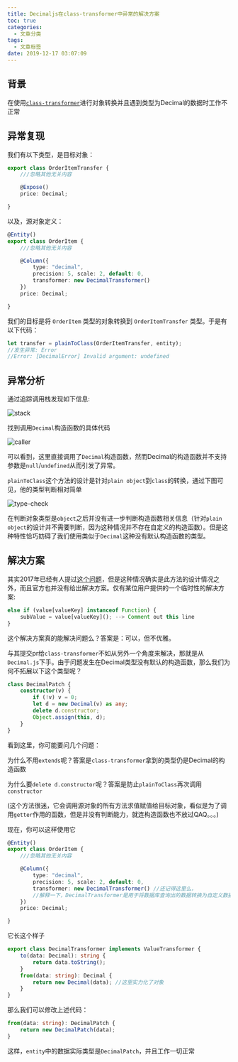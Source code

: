 ```yaml
---
title: Decimaljs在class-transformer中异常的解决方案
toc: true
categories:
  - 文章分类
tags:
  - 文章标签
date: 2019-12-17 03:07:09
---
```


## 背景

在使用[`class-transformer`](https://github.com/typestack/class-transformer)进行对象转换并且遇到类型为Decimal的数据时工作不正常

## 异常复现

我们有以下类型，是目标对象：
```typescript
export class OrderItemTransfer {
    ///忽略其他无关内容

    @Expose()
    price: Decimal;

}
```
以及，源对象定义：
```typescript
@Entity()
export class OrderItem {
    ///忽略其他无关内容

    @Column({
        type: "decimal",
        precision: 5, scale: 2, default: 0,
        transformer: new DecimalTransformer()
    })
    price: Decimal;

}
```
我们的目标是将 `OrderItem` 类型的对象转换到 `OrderItemTransfer` 类型。于是有以下代码：
```typescript
let transfer = plainToClass(OrderItemTransfer, entity);
//发生异常: Error
//Error: [DecimalError] Invalid argument: undefined
```

## 异常分析

通过追踪调用栈发现如下信息:

![stack](stack.png)

找到调用`Decimal`构造函数的具体代码

![caller](caller.png)

可以看到，这里直接调用了`Decimal`构造函数，然而Decimal的构造函数并不支持参数是`null`/`undefined`从而引发了异常。

`plainToClass`这个方法的设计是针对`plain object`到`class`的转换，通过下图可见，他的类型判断相对简单

![type-check](type-check.png)

在判断对象类型是`object`之后并没有进一步判断构造函数相关信息（针对`plain object`的设计并不需要判断，因为这种情况并不存在自定义的构造函数）。但是这种特性恰巧妨碍了我们使用类似于`Decimal`这种没有默认构造函数的类型。

## 解决方案

其实2017年已经有人提过[这个问题](https://github.com/typestack/class-transformer/issues/92)，但是这种情况确实是此方法的设计情况之外，而且官方也并没有给出解决方案。仅有某位用户提供的一个临时性的解决方案:

```javascript
else if (value[valueKey] instanceof Function) {
    subValue = value[valueKey](); --> Comment out this line
}
```

这个解决方案真的能解决问题么？答案是：可以，但不优雅。

与其提交pr给`class-transformer`不如从另外一个角度来解决，那就是从`Decimal.js`下手。由于问题发生在Decimal类型没有默认的构造函数，那么我们为何不拓展以下这个类型呢？

```typescript
class DecimalPatch {
    constructor(v) {
        if (!v) v = 0;
        let d = new Decimal(v) as any;
        delete d.constructor;
        Object.assign(this, d);
    }
}
```

看到这里，你可能要问几个问题：

为什么不用`extends`呢？答案是`class-transformer`拿到的类型仍是Decimal的构造函数

为什么要`delete d.constructor`呢？答案是防止`plainToClass`再次调用`constructor`

(这个方法很迷，它会调用源对象的所有方法求值赋值给目标对象，看似是为了调用`getter`作用的函数，但是并没有判断能力，就连构造函数也不放过QAQ。。。)

现在，你可以这样使用它

```typescript
@Entity()
export class OrderItem {
    ///忽略其他无关内容

    @Column({
        type: "decimal",
        precision: 5, scale: 2, default: 0,
        transformer: new DecimalTransformer() //还记得这里么，
        //解释一下，DecimalTransformer是用于将数据库查询出的数据转换为自定义数据
    })
    price: Decimal;

}
```

它长这个样子

```typescript
export class DecimalTransformer implements ValueTransformer {
    to(data: Decimal): string {
        return data.toString();
    }
    from(data: string): Decimal {
        return new Decimal(data); //这里实力化了对象
    }
}
```
那么我们可以修改上述代码：
```typescript
from(data: string): DecimalPatch {
    return new DecimalPatch(data);
}
```
这样，`entity`中的数据实际类型是`DecimalPatch`，并且工作一切正常

